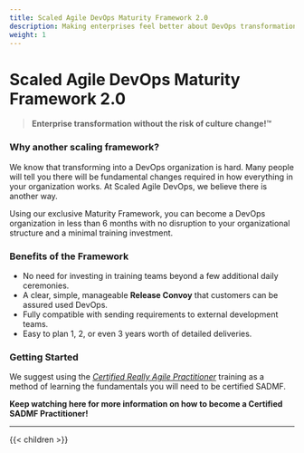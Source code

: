 ```yaml
---
title: Scaled Agile DevOps Maturity Framework 2.0
description: Making enterprises feel better about DevOps transformation since 2021
weight: 1
---
```


# Scaled Agile DevOps Maturity Framework 2.0

>**Enterprise transformation without the risk of culture change!&trade;**

### Why another scaling framework?

We know that transforming into a DevOps organization is hard. Many people will tell you there will be fundamental changes required in how everything in your organization works. At Scaled Agile DevOps, we believe there is another way.

Using our exclusive Maturity Framework, you can become a DevOps organization in less than 6 months with no disruption to your organizational structure and a minimal training investment.

### Benefits of the Framework

- No need for investing in training teams beyond a few additional daily ceremonies.
- A clear, simple, manageable **Release Convoy** that customers can be assured used DevOps.
- Fully compatible with sending requirements to external development teams.
- Easy to plan 1, 2, or even 3 years worth of detailed deliveries.

### Getting Started

We suggest using the *[Certified Really Agile Practitioner](https://www.youtube.com/watch?v=cwbiSCgiZNA)* training as a method of learning the fundamentals you will need to be certified SADMF.

**Keep watching here for more information on how to become a Certified SADMF Practitioner!**

---

{{< children >}}
